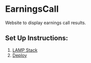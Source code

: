 # EarningsCall
Website to display earnings call results.

## Set Up Instructions:

1. [LAMP Stack](https://www.digitalocean.com/community/tutorials/how-to-install-linux-apache-mysql-php-lamp-stack-ubuntu-18-04)
2. [Deploy](https://www.digitalocean.com/community/tutorials/how-to-deploy-a-flask-application-on-an-ubuntu-vps)
